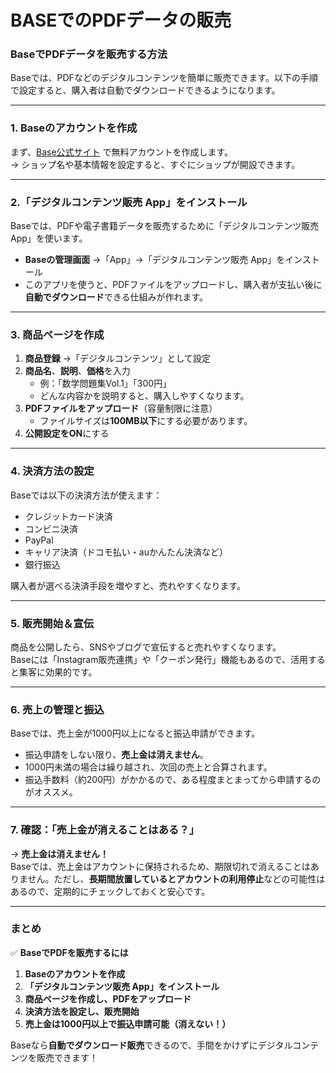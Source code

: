 # BASEでのPDFデータの販売
### **BaseでPDFデータを販売する方法**  
Baseでは、PDFなどのデジタルコンテンツを簡単に販売できます。以下の手順で設定すると、購入者は自動でダウンロードできるようになります。

---

### **1. Baseのアカウントを作成**
まず、[Base公式サイト](https://thebase.in/) で無料アカウントを作成します。  
→ ショップ名や基本情報を設定すると、すぐにショップが開設できます。

---

### **2.「デジタルコンテンツ販売 App」をインストール**
Baseでは、PDFや電子書籍データを販売するために「デジタルコンテンツ販売 App」を使います。
- **Baseの管理画面** →「App」→「デジタルコンテンツ販売 App」をインストール
- このアプリを使うと、PDFファイルをアップロードし、購入者が支払い後に**自動でダウンロード**できる仕組みが作れます。

---

### **3. 商品ページを作成**
1. **商品登録** →「デジタルコンテンツ」として設定
2. **商品名**、**説明**、**価格**を入力  
   - 例：「数学問題集Vol.1」「300円」  
   - どんな内容かを説明すると、購入しやすくなります。
3. **PDFファイルをアップロード**（容量制限に注意）  
   - ファイルサイズは**100MB以下**にする必要があります。
4. **公開設定をON**にする

---

### **4. 決済方法の設定**
Baseでは以下の決済方法が使えます：
- クレジットカード決済
- コンビニ決済
- PayPal
- キャリア決済（ドコモ払い・auかんたん決済など）
- 銀行振込

購入者が選べる決済手段を増やすと、売れやすくなります。

---

### **5. 販売開始＆宣伝**
商品を公開したら、SNSやブログで宣伝すると売れやすくなります。  
Baseには「Instagram販売連携」や「クーポン発行」機能もあるので、活用すると集客に効果的です。

---

### **6. 売上の管理と振込**
Baseでは、売上金が1000円以上になると振込申請ができます。  
- 振込申請をしない限り、**売上金は消えません**。
- 1000円未満の場合は繰り越され、次回の売上と合算されます。
- 振込手数料（約200円）がかかるので、ある程度まとまってから申請するのがオススメ。

---

### **7. 確認：「売上金が消えることはある？」**
→ **売上金は消えません！**  
Baseでは、売上金はアカウントに保持されるため、期限切れで消えることはありません。ただし、**長期間放置しているとアカウントの利用停止**などの可能性はあるので、定期的にチェックしておくと安心です。

---

### **まとめ**
✅ **BaseでPDFを販売するには**  
1. **Baseのアカウントを作成**  
2. **「デジタルコンテンツ販売 App」をインストール**  
3. **商品ページを作成し、PDFをアップロード**  
4. **決済方法を設定し、販売開始**  
5. **売上金は1000円以上で振込申請可能（消えない！）**

Baseなら**自動でダウンロード販売**できるので、手間をかけずにデジタルコンテンツを販売できます！
